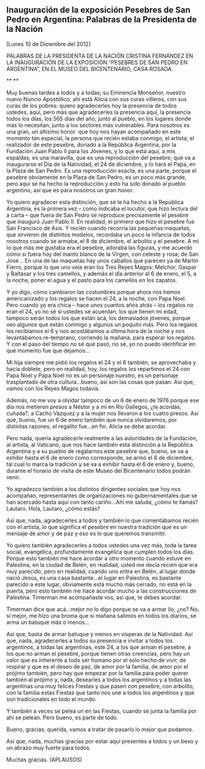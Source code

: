 Inauguración de la exposición Pesebres de San Pedro en Argentina: Palabras de la Presidenta de la Nación
--------------------------------------------------------------------------------------------------------

[Lunes 10 de Diciembre del 2012]

PALABRAS DE LA PRESIDENTA DE LA NACIÓN CRISTINA FERNÁNDEZ EN LA
INAUGURACIÓN DE LA EXPOSICIÓN “PESEBRES DE SAN PEDRO EN ARGENTINA”, EN
EL MUSEO DEL BICENTENARIO, CASA ROSADA.

** **

Muy buenas tardes a todos y a todas; su Eminencia Monseñor, nuestro
nuevo Nuncio Apostólico; ahí está Alicia con sus curas villeros, con sus
curas de los pobres: quiero agradecerles hoy la presencia de todos
ustedes, aquí, pero más que agradecerles la presencia aquí, la presencia
todos los días, los 565 días del año, junto al pueblo, en los lugares
donde más lo necesitan, junto a los sectores más vulnerables. Para
nosotros es una gran, un altísimo honor  que hoy nos hayan acompañado en
este momento tan especial, la persona que recién estaba conmigo, el
artista, el realizador de este pesebre, donado a la República Argentina,
por la Fundación Juan Pablo II para los Jóvenes, y lo que está aquí, a
mis espaldas, es una maravilla, que es una reproducción del pesebre, que
va a inaugurarse el Día de la Natividad, el 24 de diciembre, y lo hará
el Papa, en la Plaza de San Pedro. Es una reproducción exacta, es una
parte, porque el pesebre obviamente en la Plaza de San Pedro, es un poco
más grande, pero aquí se ha hecho la reproducción y esto ha sido donado
al pueblo argentino, así que es para nosotros un gran honor.

Yo quiero agradecer esta distinción, que se le ha hecho a la República
Argentina, es la primera vez – como indicaba el locutor, que hizo
lectura del a carta – que fuera de San Pedro se reproduce precisamente
el pesebre que inauguró Juan Pablo II. En realidad, el primero que hizo
el pesebre fue San Francisco de Asís. Y recién cuando recorría las
pequeñas maquetas, que sirvieron de distintos modelos, recordaba un poco
la infancia de todos nosotros cuando se armaba, el 8 de diciembre, el
arbolito y el pesebre. A mí lo que más me gustaba era el pesebre,
adoraba las figuras, y me acuerdo como si fuera hoy del manto blanco de
la Virgen, con celeste y rosa; de San José… En una de las maquetas hay
unos caballos que parecen ya de Martín Fierro, porque lo que uno veía
eran los Tres Reyes Magos: Melchor, Gaspar y Baltasar y los tres
camellos, y además el día anterior al 6 de enero, el 5, a la noche,
poner el agua y el pasto para los camellos en los zapatos.

Y yo digo, cómo cambiaron las costumbres porque ahora nos hemos
americanizado y los regalos se hacen el 24, a la noche, con Papa Noel.
Pero cuando yo era chica – hace unos cuantos años atrás – los regalos no
eran el 24, yo no sé si ustedes se acuerdan, los que tienen mi edad,
tampoco serán todos los que están acá, los demasiados jóvenes, porque
veo algunos que están conmigo y algunos un poquito más. Pero los regalos
los recibíamos el 6 y nos acostábamos a última hora de la noche y nos
levantábamos re-temprano, corriendo la mañana, para esperar los regalos.
Y con el paso del tiempo no sé qué pasó, no sé, yo no puedo identificar
en qué momento fue que dejamos…

Mi hija siempre me pidió los regalos el 24 y el 6 también, se
aprovechaba y hacía doblete, pero en realidad, hoy, los regalos los
repartimos el 24 con Papa Noel y Papa Noel no es un personaje nuestro,
es un personaje trasplantado de otra cultura…bueno, así son las cosas
que pasan. Así que, vamos con los Reyes Magos todavía.

Además, no me voy a olvidar tampoco de un 6 de enero de 1976 porque ese
día nos metieron presos a Néstor y a mí en Río Gallegos, ¿te acordás,
cuñada?, a Cacho Vázquez y a la mujer nos llevaron a los cuatro presos.
Así que, bueno, fue un 6 de enero también que nunca olvidaremos, por
distintas razones, el regalito fue…en fin. Alicia se debe acordar.

Pero nada, quería agradecerle realmente a las autoridades de la
Fundación, al artista, al Vaticano, que nos hace también esta distinción
a la República Argentina y a su pueblo de regalarnos este pesebre que,
bueno, se va a exhibir hasta el 6 de enero como corresponde, se armó el
8 de diciembre, tal cual lo marca la tradición y se va a exhibir hasta
el 6 de enero y, bueno, durante el horario de visita de este Museo del
Bicentenario todos podrán venir.

Yo agradezco también a los distintos dirigentes sociales que hoy nos
acompañan, representantes de organizaciones no gubernamentales que se
han acercado hasta aquí con tanto cariño…Ahí me saluda, ¿cómo te llamás?
Lautaro. Hola, Lautaro, ¿cómo estás?

Así que, nada, agradecerles a todos y también lo que comentábamos recién
con el artista, lo que significa el pesebre en nuestra tradición que es
un mensaje de amor y de paz y eso es lo que queremos transmitir.

Yo quiero también agradecerles a todos ustedes una vez más, toda la
tarea social, evangélica, profundamente evangélica que cumplen todos los
días. Porque esto también me hace acordar a otro momento cuando estuve
en Palestina, en la ciudad de Belén, en realidad, usted me decía recién
que era muy parecido, pero en realidad, cuando uno entra en Belén, al
lugar donde nació Jesús, es una casa bastante…el lugar en Palestina, es
bastante parecido a este lugar, obviamente está mucho más cerrado, no
está en la puerta, pero esto también me hace acordar mucho a las
construcciones de Palestina. Timerman me acompañaste vos, así que, te
debes acordar.

Timerman dice que acá…mejor no lo digo porque se va a armar lío, ¿no?
No, sí mejor, me hizo una broma que si mañana salimos en todos los
diarios, se arma un batuque más o menos…

Así que, basta de armar batuque y menos en vísperas de la Natividad. Así
que, nada, agradecerles a todos su presencia e invitar a todos los
argentinos, a todas las argentinas, este 24, a los que arman el pesebre,
a los que no arman el pesebre, porque tienen otras creencias, pero hay
un valor que es inherente a todo ser humano por el solo hecho de vivir,
de respirar y que es el deseo de paz, de amor por la familia, de amor
por el prójimo también, pero hay que empezar por la familia para poder
querer también al prójimo y, nada, desearles a todos los argentinos y a
todas las argentinas una muy felices Fiestas y que pasen con pesebre,
con arbolito, con la familia estas Fiestas que tanto nos une a todos los
argentinos y que son tradicionales en todo el mundo.

Y también a veces se pelea un en las Fiestas, cuando se junta la familia
por ahí se pelean. Pero bueno, es parte de todo.

Bueno, gracias, querida, vamos a tratar de pasarlo lo mejor que podamos.

Así que, nada, muchas gracias por estar aquí presentes a todos y un beso
y un abrazo muy fuerte para todos.

Muchas gracias. (APLAUSOS)

